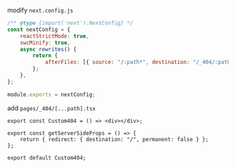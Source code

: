modify `next.config.js`
```js
/** @type {import('next').NextConfig} */
const nextConfig = {
	reactStrictMode: true,
	swcMinify: true,
	async rewrites() {
		return {
			afterFiles: [{ source: "/:path*", destination: "/_404/:path*" }],
		};
	},
};

module.exports = nextConfig;
```
add `pages/_404/[...path].tsx`
```tsx
export const Custom404 = () => <div></div>;

export const getServerSideProps = () => {
	return { redirect: { destination: "/", permanent: false } };
};

export default Custom404;
```